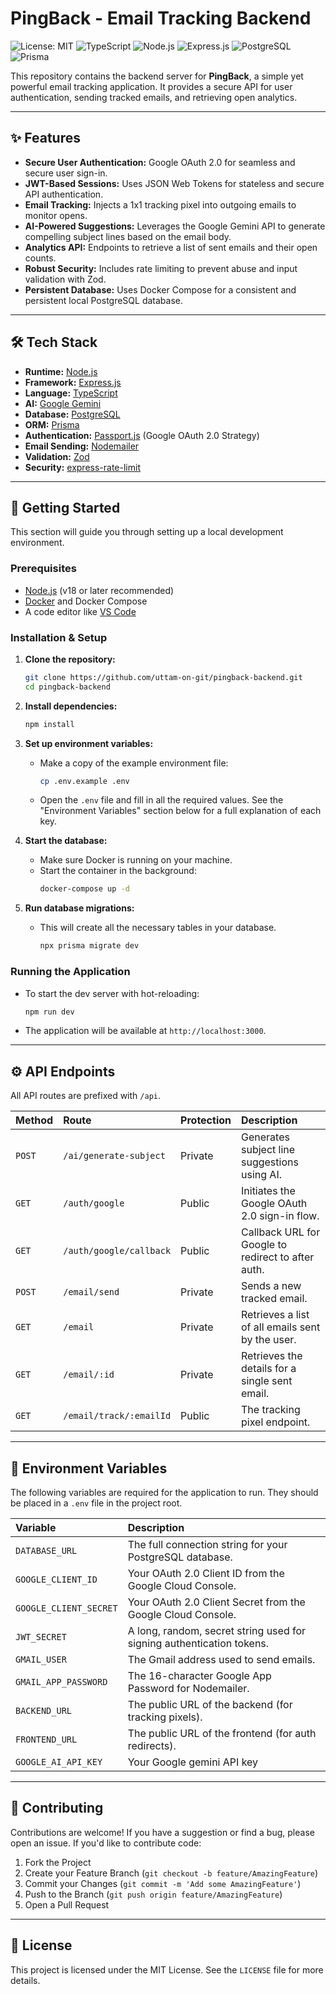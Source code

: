 # PingBack - Email Tracking Backend

![License: MIT](https://img.shields.io/badge/License-MIT-blue.svg)
![TypeScript](https://img.shields.io/badge/TypeScript-3178C6?logo=typescript&logoColor=white)
![Node.js](https://img.shields.io/badge/Node.js-339933?logo=nodedotjs&logoColor=white)
![Express.js](https://img.shields.io/badge/Express.js-000000?logo=express&logoColor=white)
![PostgreSQL](https://img.shields.io/badge/PostgreSQL-4169E1?logo=postgresql&logoColor=white)
![Prisma](https://img.shields.io/badge/Prisma-2D3748?logo=prisma&logoColor=white)

This repository contains the backend server for **PingBack**, a simple yet powerful email tracking application. It provides a secure API for user authentication, sending tracked emails, and retrieving open analytics.

---

## ✨ Features

- **Secure User Authentication:** Google OAuth 2.0 for seamless and secure user sign-in.
- **JWT-Based Sessions:** Uses JSON Web Tokens for stateless and secure API authentication.
- **Email Tracking:** Injects a 1x1 tracking pixel into outgoing emails to monitor opens.
- **AI-Powered Suggestions:** Leverages the Google Gemini API to generate compelling subject lines based on the email body.
- **Analytics API:** Endpoints to retrieve a list of sent emails and their open counts.
- **Robust Security:** Includes rate limiting to prevent abuse and input validation with Zod.
- **Persistent Database:** Uses Docker Compose for a consistent and persistent local PostgreSQL database.

---

## 🛠️ Tech Stack

- **Runtime:** [Node.js](https://nodejs.org/)
- **Framework:** [Express.js](https://expressjs.com/)
- **Language:** [TypeScript](https://www.typescriptlang.org/)
- **AI:** [Google Gemini](https://gemini.google.com/app/)
- **Database:** [PostgreSQL](https://www.postgresql.org/)
- **ORM:** [Prisma](https://www.prisma.io/)
- **Authentication:** [Passport.js](http://www.passportjs.org/) (Google OAuth 2.0 Strategy)
- **Email Sending:** [Nodemailer](https://nodemailer.com/)
- **Validation:** [Zod](https://zod.dev/)
- **Security:** [express-rate-limit](https://www.npmjs.com/package/express-rate-limit)

---

## 🚀 Getting Started

This section will guide you through setting up a local development environment.

### Prerequisites

- [Node.js](https://nodejs.org/) (v18 or later recommended)
- [Docker](https://www.docker.com/products/docker-desktop/) and Docker Compose
- A code editor like [VS Code](https://code.visualstudio.com/)

### Installation & Setup

1.  **Clone the repository:**

    ```bash
    git clone https://github.com/uttam-on-git/pingback-backend.git
    cd pingback-backend
    ```

2.  **Install dependencies:**

    ```bash
    npm install
    ```

3.  **Set up environment variables:**
    - Make a copy of the example environment file:
      ```bash
      cp .env.example .env
      ```
    - Open the `.env` file and fill in all the required values. See the "Environment Variables" section below for a full explanation of each key.

4.  **Start the database:**
    - Make sure Docker is running on your machine.
    - Start the container in the background:
      ```bash
      docker-compose up -d
      ```

5.  **Run database migrations:**
    - This will create all the necessary tables in your database.
      ```bash
      npx prisma migrate dev
      ```

### Running the Application

- To start the dev server with hot-reloading:
  ```bash
  npm run dev
  ```
- The application will be available at `http://localhost:3000`.

---

## ⚙️ API Endpoints

All API routes are prefixed with `/api`.

| Method | Route                   | Protection | Description                                        |
| :----- | :---------------------- | :--------- | :------------------------------------------------- |
| `POST` | `/ai/generate-subject`  | Private    | Generates subject line suggestions using AI.
| `GET`  | `/auth/google`          | Public     | Initiates the Google OAuth 2.0 sign-in flow.       |
| `GET`  | `/auth/google/callback` | Public     | Callback URL for Google to redirect to after auth. |
| `POST` | `/email/send`           | Private    | Sends a new tracked email.                         |
| `GET`  | `/email`                | Private    | Retrieves a list of all emails sent by the user.   |
| `GET`  | `/email/:id`            | Private    | Retrieves the details for a single sent email.     |
| `GET`  | `/email/track/:emailId` | Public     | The tracking pixel endpoint.                       |

---

## 🔑 Environment Variables

The following variables are required for the application to run. They should be placed in a `.env` file in the project root.

| Variable               | Description                                                           |
| :--------------------- | :-------------------------------------------------------------------- |
| `DATABASE_URL`         | The full connection string for your PostgreSQL database.              |
| `GOOGLE_CLIENT_ID`     | Your OAuth 2.0 Client ID from the Google Cloud Console.               |
| `GOOGLE_CLIENT_SECRET` | Your OAuth 2.0 Client Secret from the Google Cloud Console.           |
| `JWT_SECRET`           | A long, random, secret string used for signing authentication tokens. |
| `GMAIL_USER`           | The Gmail address used to send emails.                                |
| `GMAIL_APP_PASSWORD`   | The 16-character Google App Password for Nodemailer.                  |
| `BACKEND_URL`          | The public URL of the backend (for tracking pixels).                  |
| `FRONTEND_URL`         | The public URL of the frontend (for auth redirects).                  |
| `GOOGLE_AI_API_KEY`    | Your Google gemini API key                                            |
---

## 🤝 Contributing

Contributions are welcome! If you have a suggestion or find a bug, please open an issue. If you'd like to contribute code:

1.  Fork the Project
2.  Create your Feature Branch (`git checkout -b feature/AmazingFeature`)
3.  Commit your Changes (`git commit -m 'Add some AmazingFeature'`)
4.  Push to the Branch (`git push origin feature/AmazingFeature`)
5.  Open a Pull Request

---

## 📜 License

This project is licensed under the MIT License. See the `LICENSE` file for more details.
